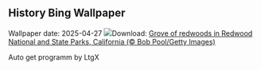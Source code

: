 ## History Bing Wallpaper
Wallpaper date: 2025-04-27
![](https://www.bing.com/th?id=OHR.RedwoodGrove_EN-US3412092024_UHD.jpg&w=1000)Download: [Grove of redwoods in Redwood National and State Parks, California (© Bob Pool/Getty Images)](https://www.bing.com/th?id=OHR.RedwoodGrove_EN-US3412092024_UHD.jpg)

Auto get programm by LtgX
